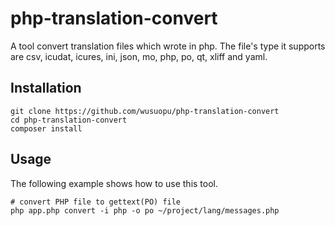# php-translation-convert

A tool convert translation files which wrote in php.
The file's type it supports are csv, icudat, icures, ini, json, mo,  php, po, qt, xliff and yaml.

## Installation

```
git clone https://github.com/wusuopu/php-translation-convert
cd php-translation-convert
composer install
```

## Usage

The following example shows how to use this tool.

```
# convert PHP file to gettext(PO) file
php app.php convert -i php -o po ~/project/lang/messages.php
```
